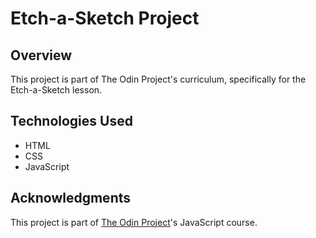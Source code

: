 # Etch-a-Sketch Project

## Overview

This project is part of The Odin Project's curriculum, specifically for the Etch-a-Sketch lesson.

## Technologies Used

- HTML
- CSS
- JavaScript

## Acknowledgments

This project is part of [The Odin Project](https://www.theodinproject.com/)'s JavaScript course.
